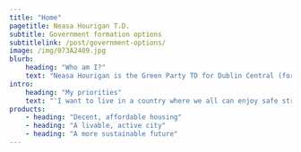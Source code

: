 ```yaml
---
title: "Home"
pagetitle: Neasa Hourigan T.D.
subtitle: Government formation options
subtitlelink: /post/government-options/
image: /img/073A2409.jpg
blurb:
    heading: "Who am I?"
    text: "Neasa Hourigan is the Green Party TD for Dublin Central (formally councillor for Cabra-Glasnevin). Neasa is Green Party Finance Spokesperson and Chair of Policy Council. She has a professional background as a specialist in creating sustainable communities and was a university lecturer in environmental development and design. She and her family have lived in Cabra, Dublin 7 for 15 years."
intro:
    heading: "My priorities"
    text: "'I want to live in a country where we all can enjoy safe streets, a decent roof over our heads, peace and equal opportunities. I believe passionately that green principles are a pathway towards a more compassionate, equitable and environmentally responsible society. If you want a better future for you, your family, children and neighbours and aspire to make our communities the best place to live in Dublin then I would love you to consider supporting me in the upcoming general election."
products:
    - heading: "Decent, affordable housing"
    - heading: "A livable, active city"
    - heading: "A more sustainable future"
---
```


